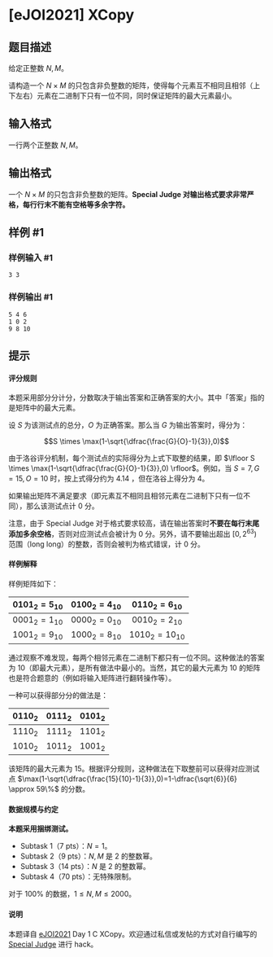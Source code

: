 # [eJOI2021] XCopy

## 题目描述

给定正整数 $N,M$。

请构造一个 $N \times M$ 的只包含非负整数的矩阵，使得每个元素互不相同且相邻（上下左右）元素在二进制下只有一位不同，同时保证矩阵的最大元素最小。

## 输入格式

一行两个正整数 $N,M$。

## 输出格式

一个 $N \times M$ 的只包含非负整数的矩阵。**Special Judge 对输出格式要求非常严格，每行行末不能有空格等多余字符。**

## 样例 #1

### 样例输入 #1
```
3 3
```

### 样例输出 #1

```
5 4 6
1 0 2
9 8 10
```

## 提示

#### 评分规则

本题采用部分分计分，分数取决于输出答案和正确答案的大小。其中「答案」指的是矩阵中的最大元素。

设 $S$ 为该测试点的总分，$O$ 为正确答案。那么当 $G$ 为输出答案时，得分为：

$$S \times \max(1-\sqrt{\dfrac{\frac{G}{O}-1}{3}},0)$$

由于洛谷评分机制，每个测试点的实际得分为上式下取整的结果，即 $\lfloor S \times \max(1-\sqrt{\dfrac{\frac{G}{O}-1}{3}},0) \rfloor$。例如，当 $S=7,G=15,O=10$ 时，按上式得分约为 $4.14$ ，但在洛谷上得分为 $4$。

如果输出矩阵不满足要求（即元素互不相同且相邻元素在二进制下只有一位不同），那么该测试点计 $0$ 分。

注意，由于 Special Judge 对于格式要求较高，请在输出答案时**不要在每行末尾添加多余空格**，否则对应测试点会被计为 $0$ 分。另外，请不要输出超出 $[0,2^{63})$ 范围（long long）的整数，否则会被判为格式错误，计 $0$ 分。

#### 样例解释

样例矩阵如下：

|$0101_2=5_{10}$|$0100_2=4_{10}$|$0110_2=6_{10}$|
| :----------: | :----------: | :----------: |
|$0001_2=1_{10}$|$0000_2=0_{10}$|$0010_2=2_{10}$|
|$1001_2=9_{10}$|$1000_2=8_{10}$|$1010_2=10_{10}$|

通过观察不难发现，每两个相邻元素在二进制下都只有一位不同。这种做法的答案为 $10$（即最大元素），是所有做法中最小的。当然，其它的最大元素为 $10$ 的矩阵也是符合题意的（例如将输入矩阵进行翻转操作等）。

一种可以获得部分分的做法是：

|$0110_2$|$0111_2$|$0101_2$|
| :----------: | :----------: | :----------: |
|$1110_2$|$1111_2$|$1101_2$|
|$1010_2$|$1011_2$|$1001_2$|

该矩阵的最大元素为 $15$。根据评分规则，这种做法在下取整前可以获得对应测试点 $\max(1-\sqrt{\dfrac{\frac{15}{10}-1}{3}},0)=1-\dfrac{\sqrt{6}}{6} \approx 59\%$ 的分数。

#### 数据规模与约定

**本题采用捆绑测试。**

- Subtask 1（7 pts）：$N=1$。
- Subtask 2（9 pts）：$N,M$ 是 $2$ 的整数幂。
- Subtask 3（14 pts）：$N$ 是 $2$ 的整数幂。
- Subtask 4（70 pts）：无特殊限制。

对于 $100\%$ 的数据，$1 \le N,M \le 2000$。

#### 说明

本题译自 [eJOI2021](https://sepi.ro/ejoi/2021) Day 1 C XCopy。欢迎通过私信或发帖的方式对自行编写的 [Special Judge](https://www.luogu.com.cn/paste/cbrnaqp0) 进行 hack。
